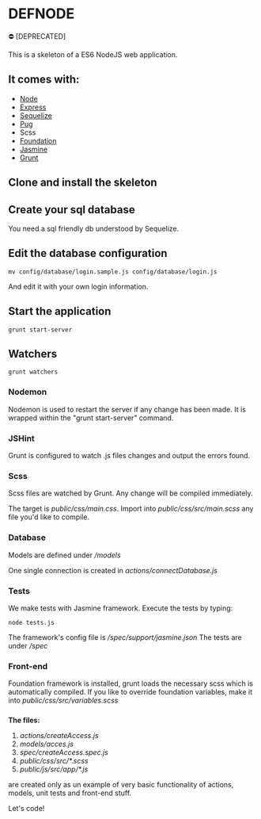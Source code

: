 # DEFNODE
  
:no_entry: [DEPRECATED]

This is a skeleton of a ES6 NodeJS web application.

## It comes with:

* [Node](https://nodejs.org)
* [Express](http://expressjs.com/)
* [Sequelize](sequelizejs.com)
* [Pug](https://pugjs.org)
* Scss
* [Foundation](http://foundation.zurb.com/)
* [Jasmine](https://jasmine.github.io/)
* [Grunt](https://gruntjs.com/)

## Clone and install the skeleton

## Create your sql database
You need a sql friendly db understood by Sequelize.
## Edit the database configuration
```Shell 
mv config/database/login.sample.js config/database/login.js
```
And edit it with your own login information.
  
## Start the application
```Shell 
grunt start-server
```
## Watchers
```Shell 
grunt watchers
```

### Nodemon
Nodemon is used to restart the server if any change has been made. It is wrapped within the "grunt start-server" command.

### JSHint
Grunt is configured to watch .js files changes and output the errors found.

### Scss
Scss files are watched by Grunt. Any change will be compiled immediately.
  
The target is _public/css/main.css_. Import into _public/css/src/main.scss_ any file you'd like to compile.

### Database
Models are defined under _/models_
  
One single connection is created in _actions/connectDatabase.js_

### Tests
We make tests with Jasmine framework. Execute the tests by typing:
```Shell 
node tests.js
```
The framework's config file is _/spec/support/jasmine.json_
The tests are under _/spec_

### Front-end
Foundation framework is installed, grunt loads the necessary scss which is automatically compiled. If you like to override foundation variables, make it into _public/css/src/variables.scss_
  
  
  
###
  
  
**The files:**
  
1. _actions/createAccess.js_ 
2. _models/acces.js_
3. _spec/createAccess.spec.js_
4. _public/css/src/*.scss_
4. _public/js/src/app/*.js_
  
are created only as un example of very basic functionality of actions, models, unit tests and front-end stuff.
  
Let's code!
